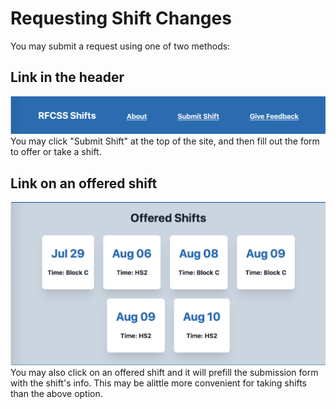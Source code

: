 # Requesting Shift Changes

You may submit a request using one of two methods:

## Link in the header

![](../static/submit_header_link.png)
You may click "Submit Shift" at the top of the site, and then fill out the form to offer or take a shift.

## Link on an offered shift

![](../static/submit_offer_link.png)
You may also click on an offered shift and it will prefill the submission form with the shift's info. This may be alittle more convenient for taking shifts than the above option.